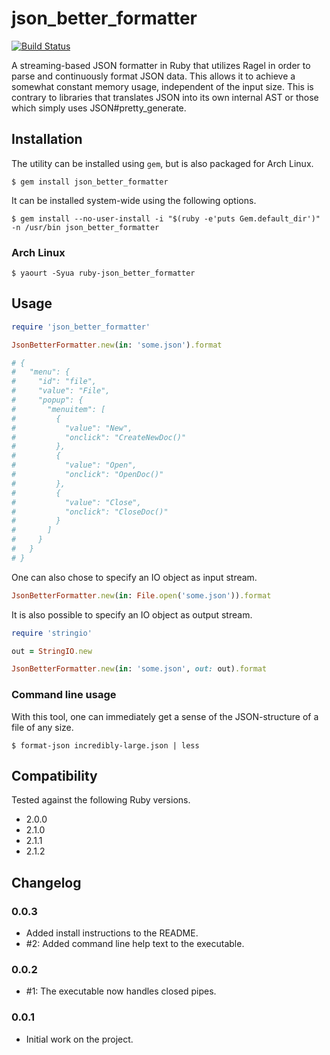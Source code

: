 json_better_formatter
=====================

[![Build Status](https://travis-ci.org/badeball/json_better_formatter.png)](https://travis-ci.org/badeball/json_better_formatter)

A streaming-based JSON formatter in Ruby that utilizes Ragel in order to parse
and continuously format JSON data. This allows it to achieve a somewhat
constant memory usage, independent of the input size. This is contrary to
libraries that translates JSON into its own internal AST or those which simply
uses JSON#pretty_generate.

## Installation

The utility can be installed using `gem`, but is also packaged for Arch Linux.

```
$ gem install json_better_formatter
```

It can be installed system-wide using the following options.

```
$ gem install --no-user-install -i "$(ruby -e'puts Gem.default_dir')" -n /usr/bin json_better_formatter
```

### Arch Linux

```
$ yaourt -Syua ruby-json_better_formatter
```

## Usage

```ruby
require 'json_better_formatter'

JsonBetterFormatter.new(in: 'some.json').format

# {
#   "menu": {
#     "id": "file",
#     "value": "File",
#     "popup": {
#       "menuitem": [
#         {
#           "value": "New",
#           "onclick": "CreateNewDoc()"
#         },
#         {
#           "value": "Open",
#           "onclick": "OpenDoc()"
#         },
#         {
#           "value": "Close",
#           "onclick": "CloseDoc()"
#         }
#       ]
#     }
#   }
# }
```

One can also chose to specify an IO object as input stream.

```ruby
JsonBetterFormatter.new(in: File.open('some.json')).format
```

It is also possible to specify an IO object as output stream.

```ruby
require 'stringio'

out = StringIO.new

JsonBetterFormatter.new(in: 'some.json', out: out).format
```

### Command line usage

With this tool, one can immediately get a sense of the JSON-structure of a file
of any size.

```
$ format-json incredibly-large.json | less
```

## Compatibility

Tested against the following Ruby versions.

* 2.0.0
* 2.1.0
* 2.1.1
* 2.1.2

## Changelog

### 0.0.3

* Added install instructions to the README.
* #2: Added command line help text to the executable.

### 0.0.2

* #1: The executable now handles closed pipes.

### 0.0.1

* Initial work on the project.
